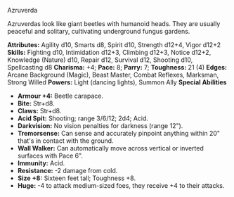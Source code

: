 Azruverda

Azruverdas look like giant beetles with humanoid heads. They are
usually peaceful and solitary, cultivating underground fungus gardens.

**Attributes:** Agility d10, Smarts d8, Spirit d10, Strength d12+4,
Vigor d12+2
**Skills:** Fighting d10, Intimidation d12+3, Climbing d12+3, Notice
d12+2, Knowledge (Nature) d10, Repair d12, Survival d12, Shooting d10,
Spellcasting d8
**Charisma:** +4; **Pace:** 8; **Parry:** 7; **Toughness:** 21 (4)
**Edges:** Arcane Background (Magic), Beast Master, Combat Reflexes,
Marksman, Strong Willed
**Powers:** Light (dancing lights), Summon Ally
**Special Abilities**
- **Armour +4:** Beetle carapace.
- **Bite:** Str+d8.
- **Claws:** Str+d8.
- **Acid Spit:** Shooting; range 3/6/12; 2d4; Acid.
- **Darkvision:** No vision penalties for darkness (range 12").
- **Tremorsense:** Can sense and accurately pinpoint anything within
20" that's in contact with the ground.
- **Wall Walker:** Can automatically move across vertical or inverted
surfaces with Pace 6".
- **Immunity:** Acid.
- **Resistance:** -2 damage from cold.
- **Size +8:** Sixteen feet tall; Toughness +8.
- **Huge:** -4 to attack medium-sized foes, they receive +4 to their
attacks.

